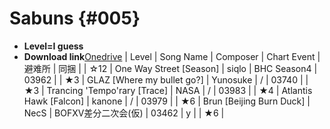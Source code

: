 # Sabuns {#005}
- **Level=I guess**
- __Download link__[Onedrive](Https://hakula.xyz)
| Level | Song Name | Composer | Chart Event | 避难所 | 同捆 |
| ☆12 | One Way Street [Season] | siqlo | BHC Season4 | 03962 |
| ★3 | GLAZ [Where my bullet go?] | Yunosuke | / | 03740 |
| ★3 | Trancing 'Tempo'rary [Trace] | NASA | / | 03983 |
| ★4 | Atlantis Hawk [Falcon] | kanone | / | 03979 |
| ★6 | Brun [Beijing Burn Duck] | NecS | BOFXV差分二次会(仮) | 03462 | y |
| ★6 |